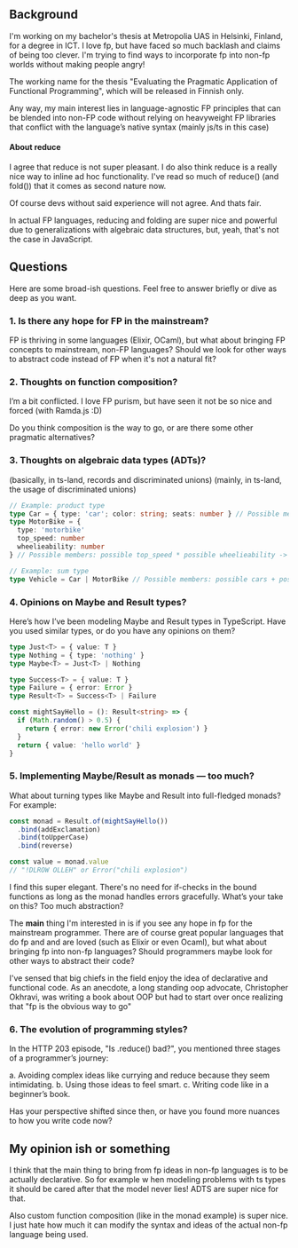 ## Background

I'm working on my bachelor's thesis at Metropolia UAS in Helsinki, Finland, for a degree in ICT. I love fp, but have faced so much backlash and claims of being too clever. I'm trying to find ways to incorporate fp into non-fp worlds without making people angry!

The working name for the thesis "Evaluating the Pragmatic Application of Functional Programming", which will be released in Finnish only.

Any way, my main interest lies in language-agnostic FP principles that can be blended into non-FP code without relying on heavyweight FP libraries that conflict with the language’s native syntax (mainly js/ts in this case)

#### About reduce

I agree that reduce is not super pleasant. I do also think reduce is a really nice way to inline ad hoc functionality. I've read so much of reduce() (and fold()) that it comes as second nature now.

Of course devs without said experience will not agree. And thats fair.

In actual FP languages, reducing and folding are super nice and powerful due to generalizations with algebraic data structures, but, yeah, that's not the case in JavaScript.

## Questions

Here are some broad-ish questions. Feel free to answer briefly or dive as deep as you want.

### 1. Is there any hope for FP in the mainstream?

FP is thriving in some languages (Elixir, OCaml), but what about bringing FP concepts to mainstream, non-FP languages? Should we look for other ways to abstract code instead of FP when it's not a natural fit?

### 2. Thoughts on function composition?

I’m a bit conflicted. I love FP purism, but have seen it not be so nice and forced (with Ramda.js :D)

Do you think composition is the way to go, or are there some other pragmatic alternatives?

### 3. Thoughts on algebraic data types (ADTs)?

(basically, in ts-land, records and discriminated unions)
(mainly, in ts-land, the usage of discriminated unions)

```ts
// Example: product type
type Car = { type: 'car'; color: string; seats: number } // Possible members: possible colors * possible seats -> product type
type MotorBike = {
  type: 'motorbike'
  top_speed: number
  wheelieability: number
} // Possible members: possible top_speed * possible wheelieability -> product type

// Example: sum type
type Vehicle = Car | MotorBike // Possible members: possible cars + possible motorcycles -> sum type
```

### 4. Opinions on Maybe and Result types?

Here’s how I’ve been modeling Maybe and Result types in TypeScript. Have you used similar types, or do you have any opinions on them?

```ts
type Just<T> = { value: T }
type Nothing = { type: 'nothing' }
type Maybe<T> = Just<T> | Nothing

type Success<T> = { value: T }
type Failure = { error: Error }
type Result<T> = Success<T> | Failure

const mightSayHello = (): Result<string> => {
  if (Math.random() > 0.5) {
    return { error: new Error('chili explosion') }
  }
  return { value: 'hello world' }
}
```

### 5. Implementing Maybe/Result as monads — too much?

What about turning types like Maybe and Result into full-fledged monads? For example:

```ts
const monad = Result.of(mightSayHello())
  .bind(addExclamation)
  .bind(toUpperCase)
  .bind(reverse)

const value = monad.value
// "!DLROW OLLEH" or Error("chili explosion")
```

I find this super elegant. There's no need for if-checks in the bound functions as long as the monad handles errors gracefully. What’s your take on this? Too much abstraction?

The **main** thing I'm interested in is if you see any hope in fp for the mainstream programmer. There are of course great popular languages that do fp and and are loved (such as Elixir or even Ocaml), but what about bringing fp into non-fp languages? Should programmers maybe look for other ways to abstract their code?

I've sensed that big chiefs in the field enjoy the idea of declarative and functional code. As an anecdote, a long standing oop advocate, Christopher Okhravi, was writing a book about OOP but had to start over once realizing that "fp is the obvious way to go"

### 6. The evolution of programming styles?

In the HTTP 203 episode, "Is .reduce() bad?", you mentioned three stages of a programmer’s journey:

a. Avoiding complex ideas like currying and reduce because they seem intimidating.
b. Using those ideas to feel smart.
c. Writing code like in a beginner’s book.

Has your perspective shifted since then, or have you found more nuances to how you write code now?

## My opinion ish or something

I think that the main thing to bring from fp ideas in non-fp languages is to be actually declarative. So for example w
hen modeling problems with ts types it should be cared after that the model never lies! ADTS are super nice for that.

Also custom function composition (like in the monad example) is super nice. I just hate how much it can modify the syntax and ideas of the actual non-fp language being used.
